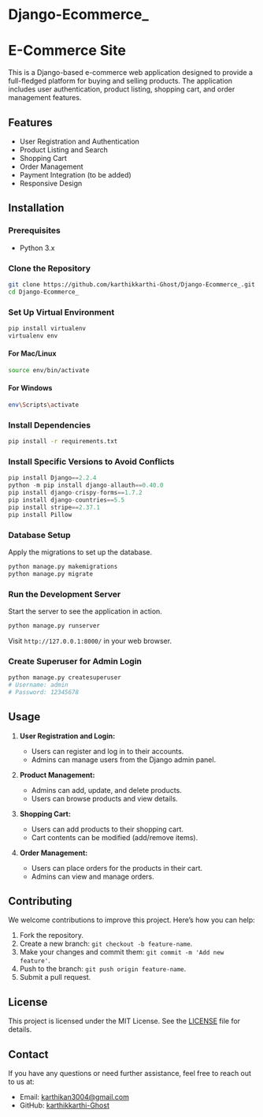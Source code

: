 # Django-Ecommerce_

# E-Commerce Site

This is a Django-based e-commerce web application designed to provide a full-fledged platform for buying and selling products. The application includes user authentication, product listing, shopping cart, and order management features.

## Features

- User Registration and Authentication
- Product Listing and Search
- Shopping Cart
- Order Management
- Payment Integration (to be added)
- Responsive Design

## Installation

### Prerequisites

- Python 3.x

### Clone the Repository

```bash
git clone https://github.com/karthikkarthi-Ghost/Django-Ecommerce_.git
cd Django-Ecommerce_
```

### Set Up Virtual Environment

```bash
pip install virtualenv
virtualenv env
```

#### For Mac/Linux

```bash
source env/bin/activate
```

#### For Windows

```bash
env\Scripts\activate
```

### Install Dependencies

```bash
pip install -r requirements.txt
```

### Install Specific Versions to Avoid Conflicts

```python
pip install Django==2.2.4
python -m pip install django-allauth==0.40.0
pip install django-crispy-forms==1.7.2
pip install django-countries==5.5
pip install stripe==2.37.1
pip install Pillow
```

### Database Setup

Apply the migrations to set up the database.

```bash
python manage.py makemigrations
python manage.py migrate
```

### Run the Development Server

Start the server to see the application in action.

```bash
python manage.py runserver
```

Visit `http://127.0.0.1:8000/` in your web browser.

### Create Superuser for Admin Login

```python
python manage.py createsuperuser
# Username: admin
# Password: 12345678
```

## Usage

1. **User Registration and Login:**
   - Users can register and log in to their accounts.
   - Admins can manage users from the Django admin panel.

2. **Product Management:**
   - Admins can add, update, and delete products.
   - Users can browse products and view details.

3. **Shopping Cart:**
   - Users can add products to their shopping cart.
   - Cart contents can be modified (add/remove items).

4. **Order Management:**
   - Users can place orders for the products in their cart.
   - Admins can view and manage orders.

## Contributing

We welcome contributions to improve this project. Here’s how you can help:

1. Fork the repository.
2. Create a new branch: `git checkout -b feature-name`.
3. Make your changes and commit them: `git commit -m 'Add new feature'`.
4. Push to the branch: `git push origin feature-name`.
5. Submit a pull request.

## License

This project is licensed under the MIT License. See the [LICENSE](LICENSE) file for details.

## Contact

If you have any questions or need further assistance, feel free to reach out to us at:

- Email: karthikan3004@gmail.com
- GitHub: [karthikkarthi-Ghost](https://github.com/karthikkarthi-Ghost)
